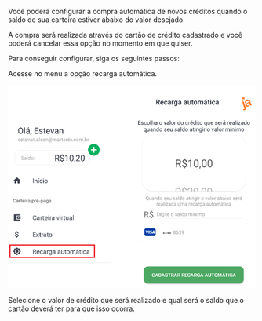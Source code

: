 Você poderá configurar a compra automática de novos créditos quando o saldo de sua carteira estiver abaixo do valor desejado.

A compra será realizada através do cartão de crédito cadastrado e você poderá cancelar essa opção no momento em que quiser.

Para conseguir configurar, siga os seguintes passos:

Acesse no menu a opção recarga automática.

![image.png](/.attachments/image-22fd906c-593a-46e6-a1db-1960a3c73ef0.png)

Selecione o valor de crédito que será realizado e qual será o saldo que o cartão deverá ter para que isso ocorra.

